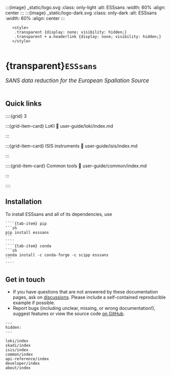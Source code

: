 :::{image} _static/logo.svg
:class: only-light
:alt: ESSsans
:width: 60%
:align: center
:::
:::{image} _static/logo-dark.svg
:class: only-dark
:alt: ESSsans
:width: 60%
:align: center
:::

```{raw} html
   <style>
    .transparent {display: none; visibility: hidden;}
    .transparent + a.headerlink {display: none; visibility: hidden;}
   </style>
```

```{role} transparent
```

# {transparent}`ESSsans`

<span style="font-size:1.2em;font-style:italic;color:var(--pst-color-text-muted)">
  SANS data reduction for the European Spallation Source
  </br></br>
</span>

## Quick links

::::{grid} 3

:::{grid-item-card} LoKI
:link: user-guide/loki/index.md

:::

:::{grid-item-card} ISIS instruments
:link: user-guide/isis/index.md

:::

::::{grid-item-card} Common tools
:link: user-guide/common/index.md

:::

::::

## Installation

To install ESSsans and all of its dependencies, use

`````{tab-set}
````{tab-item} pip
```sh
pip install esssans
```
````
````{tab-item} conda
```sh
conda install -c conda-forge -c scipp esssans
```
````
`````

## Get in touch

- If you have questions that are not answered by these documentation pages, ask on [discussions](https://github.com/scipp/esssans/discussions). Please include a self-contained reproducible example if possible.
- Report bugs (including unclear, missing, or wrong documentation!), suggest features or view the source code [on GitHub](https://github.com/scipp/esssans).

```{toctree}
---
hidden:
---

loki/index
skadi/index
isis/index
common/index
api-reference/index
developer/index
about/index
```
